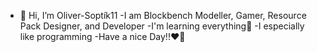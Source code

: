 - 👋 Hi, I’m Oliver-Soptík11
-I am Blockbench Modeller, Gamer, Resource Pack Designer, and Developer
-I'm learning everything🤣
-I especially like programming
-Have a nice Day!!❤️💖
